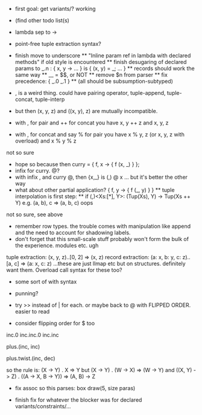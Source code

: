
* first goal: get variants/? working

* (find other todo list(s)

* lambda sep to ->

* point-free tuple extraction syntax?

* finish move to underscore
** "Inline param ref in lambda with declared methods" if old style is encountered
** finish desugaring of declared params to _.n : { x, y -> ... } is { (x, y) = _; ... }
** records should work the same way
** __ = $$, or NOT
** remove $n from parser
** fix precedence: { _.0 _.1 }
** (all should be subsumption-subtyped)

* , is a weird thing. could have pairing operator, tuple-append, tuple-concat, tuple-interp
* but then (x, y, z) and ((x, y), z) are mutually incompatible.
* with , for pair and ++ for concat you have x, y ++ z   and   x, y, z
* with , for concat and say % for pair you have x % y, z (or x, y, z with overload) and x % y % z

not so sure

* hope so because then curry = { f, x -> { f (x, _) } };
* infix for curry. @?
* with infix , and curry @, then {x,_} is (,) @ x  ... but it's better the other way
* what about other partial application? { f, y -> { f (_, y) } }
** tuple interpolation is first step:
** if (,)<Xs:[*], Y>: (Tup(Xs), Y) -> Tup(Xs ++ Y)  e.g. (a, b), c => (a, b, c) oops

not so sure, see above

* remember row types. the trouble comes with manipulation like append and the need to account for shadowing labels.
* don't forget that this small-scale stuff probably won't form the bulk of the experience. modules etc. ugh

tuple extraction: (x, y, z)..[0, 2]  => (x, z)
record extraction: (a: x, b: y, c: z)..[a, c]   => (a: x, c: z)
...these are just llmap etc but on structures. definitely want them. Overload call syntax for these too?





* some sort of with syntax
* punning?

* try >> instead of | for each. or maybe back to @ with FLIPPED ORDER. easier to read
* consider flipping order for $ too

inc.0
inc.inc.0
inc.inc

plus.(inc, inc)

plus.twist.(inc, dec)

so the rule is: (X -> Y) . X  =>  Y
but (X -> Y) . (W -> X)  =>  (W -> Y)
and ((X, Y) -> Z) . ((A -> X, B -> Y))  =>  (A, B) -> Z

* fix assoc so this parses: box draw(5, size paras)

* finish fix for whatever the blocker was for declared variants/constraints/...